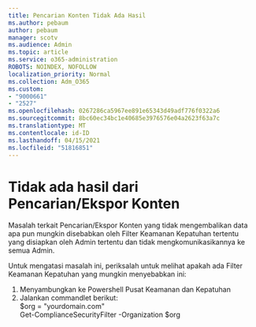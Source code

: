 ```yaml
---
title: Pencarian Konten Tidak Ada Hasil
ms.author: pebaum
author: pebaum
manager: scotv
ms.audience: Admin
ms.topic: article
ms.service: o365-administration
ROBOTS: NOINDEX, NOFOLLOW
localization_priority: Normal
ms.collection: Adm_O365
ms.custom:
- "9000661"
- "2527"
ms.openlocfilehash: 0267286ca5967ee891e65343d49adf776f0322a6
ms.sourcegitcommit: 8bc60ec34bc1e40685e3976576e04a2623f63a7c
ms.translationtype: MT
ms.contentlocale: id-ID
ms.lasthandoff: 04/15/2021
ms.locfileid: "51816851"
---
```

# <a name="no-results-from-content-searchexports"></a>Tidak ada hasil dari Pencarian/Ekspor Konten

Masalah terkait Pencarian/Ekspor Konten yang tidak mengembalikan data apa pun mungkin disebabkan oleh Filter Keamanan Kepatuhan tertentu yang disiapkan oleh Admin tertentu dan tidak mengkomunikasikannya ke semua Admin.

Untuk mengatasi masalah ini, periksalah untuk melihat apakah ada Filter Keamanan Kepatuhan yang mungkin menyebabkan ini:
1. Menyambungkan ke Powershell Pusat Keamanan dan Kepatuhan
2. Jalankan commandlet berikut:
<br>$org = "yourdomain.com"
<br>Get-ComplianceSecurityFilter -Organization $org